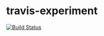 # travis-experiment

[![Build Status](https://travis-ci.com/jandreyserrano/travis-experiment.svg?branch=master)](https://travis-ci.com/jandreyserrano/travis-experiment)
